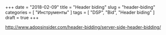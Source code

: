 +++
date = "2018-02-09"
title = "Header biding"
slug = "header-biding"
categories = [ "Инструменты" ]
tags = [ "DSP", "Bid", "Header biding" ]
draft = true
+++

http://www.adopsinsider.com/header-bidding/server-side-header-bidding/